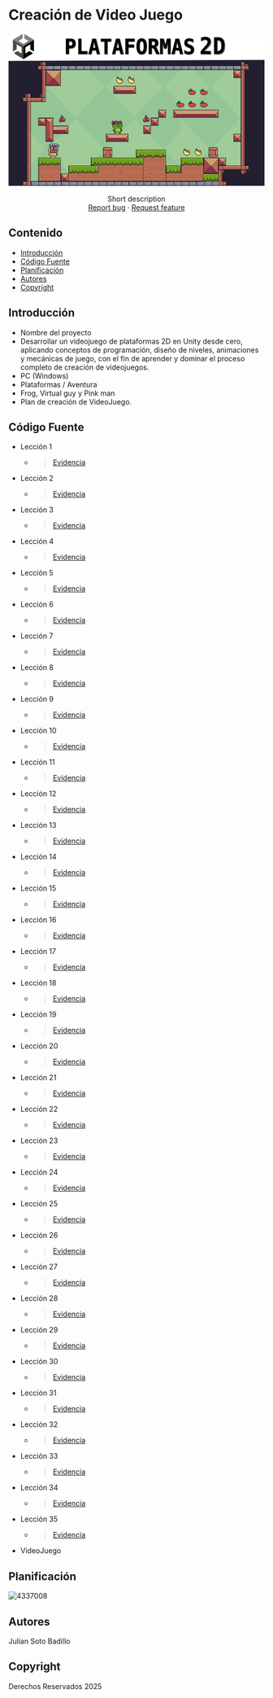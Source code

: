 # Creación de Video Juego
<p align="center">
    <img src="img/portadavideogame2D.jpg" alt="Logo" width=1200 height=300>

  <p align="center">
    Short description
    <br>
    <a href="https://reponame/issues/new?template=bug.md">Report bug</a>
    ·
    <a href="https://reponame/issues/new?template=feature.md&labels=feature">Request feature</a>
  </p>
</p>


## Contenido

- [Introducción](#introducción)
- [Código Fuente](#código-fuente)
- [Planificación](#planificación)
- [Autores](#autores)
- [Copyright](#copyright)


## Introducción

- Nombre del proyecto
- Desarrollar un videojuego de plataformas 2D en Unity desde cero, aplicando conceptos de programación, diseño de niveles, animaciones y mecánicas de juego, con el fin de aprender y dominar el      proceso completo de creación de videojuegos.
- PC (Windows)
- Plataformas / Aventura
- Frog, Virtual guy y Pink man
- Plan de creación de VideoJuego.

## Código Fuente

* Lección 1  
  * > [Evidencia](tutoriales/Tutorial-1-Capitulo-Escenario.pdf)
* Lección 2  
  * > [Evidencia](tutoriales/Tutorial-2-Capitulo-Escenario.pdf)
* Lección 3  
  * > [Evidencia](tutoriales/Tutorial-3-Capitulo-Escenario.pdf)
* Lección 4  
  * > [Evidencia](tutoriales/Tutorial-4-Capitulo-Escenario.pdf)
* Lección 5  
  * > [Evidencia](tutoriales/Tutorial-5-Capitulo-Escenario.pdf)
* Lección 6  
  * > [Evidencia](tutoriales/Tutorial-6-Capitulo-Escenario.pdf)
* Lección 7  
  * > [Evidencia](tutoriales/Tutorial-7-Capitulo-Escenario.pdf)
* Lección 8  
  * > [Evidencia](tutoriales/Tutorial-8-Capitulo-Escenario.pdf)
* Lección 9  
  * > [Evidencia](tutoriales/Tutorial-9-Capitulo-Escenario.pdf)
* Lección 10  
  * > [Evidencia](tutoriales/Tutorial-10-Capitulo-Escenario.pdf)
* Lección 11  
  * > [Evidencia](tutoriales/Tutorial-11-Capitulo-Escenario.pdf)
* Lección 12  
  * > [Evidencia](tutoriales/Tutorial-12-Capitulo-Escenario.pdf)
* Lección 13  
  * > [Evidencia](tutoriales/Tutorial-13-Capitulo-Escenario.pdf)
* Lección 14  
  * > [Evidencia](tutoriales/Tutorial-14-Capitulo-Escenario.pdf)
* Lección 15  
  * > [Evidencia](tutoriales/Tutorial-15-Capitulo-Escenario.pdf)
* Lección 16  
  * > [Evidencia](tutoriales/Tutorial-16-Capitulo-Escenario.pdf)
* Lección 17  
  * > [Evidencia](tutoriales/Tutorial-17-Capitulo-Escenario.pdf)
* Lección 18  
  * > [Evidencia](tutoriales/Tutorial-18-Capitulo-Escenario.pdf)
* Lección 19  
  * > [Evidencia](tutoriales/Tutorial-19-Capitulo-Escenario.pdf)
* Lección 20  
  * > [Evidencia](tutoriales/Tutorial-20-Capitulo-Escenario.pdf)
* Lección 21  
  * > [Evidencia](tutoriales/Tutorial-21-Capitulo-Escenario.pdf)
* Lección 22  
  * > [Evidencia](tutoriales/Tutorial-22-Capitulo-Escenario.pdf)
* Lección 23  
  * > [Evidencia](tutoriales/Tutorial-23-Capitulo-Escenario.pdf)
* Lección 24  
  * > [Evidencia](tutoriales/Tutorial-24-Capitulo-Escenario.pdf)
* Lección 25  
  * > [Evidencia](tutoriales/Tutorial-25-Capitulo-Escenario.pdf)
* Lección 26  
  * > [Evidencia](tutoriales/Tutorial-26-Capitulo-Escenario.pdf)
* Lección 27  
  * > [Evidencia](tutoriales/Tutorial-27-Capitulo-Escenario.pdf)
* Lección 28  
  * > [Evidencia](tutoriales/Tutorial-28-Capitulo-Escenario.pdf)
* Lección 29  
  * > [Evidencia](tutoriales/Tutorial-29-Capitulo-Escenario.pdf)
* Lección 30  
  * > [Evidencia](tutoriales/Tutorial-30-Capitulo-Escenario.pdf)
* Lección 31  
  * > [Evidencia](tutoriales/Tutorial-31-Capitulo-Escenario.pdf)
* Lección 32  
  * > [Evidencia](tutoriales/Tutorial-32-Capitulo-Escenario.pdf)
* Lección 33  
  * > [Evidencia](tutoriales/Tutorial-33-Capitulo-Escenario.pdf)
* Lección 34  
  * > [Evidencia](tutoriales/Tutorial-34-Capitulo-Escenario.pdf)
* Lección 35  
  * > [Evidencia](tutoriales/Tutorial-35-Capitulo-Escenario.pdf)
* VideoJuego

## Planificación

![4337008](https://user-images.githubusercontent.com/8560750/195951617-083a7e4d-323d-47b5-8e5e-529ded31bc06.jpg)

## Autores
Julian Soto Badillo

## Copyright
Derechos Reservados 2025
